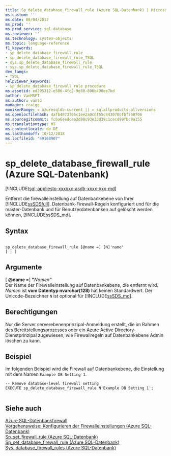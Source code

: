 ```yaml
---
title: Sp_delete_database_firewall_rule (Azure SQL-Datenbank) | Microsoft-Dokumentation
ms.custom: ''
ms.date: 08/04/2017
ms.prod: ''
ms.prod_service: sql-database
ms.reviewer: ''
ms.technology: system-objects
ms.topic: language-reference
f1_keywords:
- sp_delete_database_firewall_rule
- sp_delete_database_firewall_rule_TSQL
- sys.sp_delete_database_firewall_rule
- sys.sp_delete_database_firewall_rule_TSQL
dev_langs:
- TSQL
helpviewer_keywords:
- sp_delete_database_firewall_rule procedure
ms.assetid: ed295312-e586-4fc2-9e80-806b490ee7bd
author: VanMSFT
ms.author: vanto
manager: craigg
monikerRange: = azuresqldb-current || = sqlallproducts-allversions
ms.openlocfilehash: 4afb4873f05c1ee2a0c0f55c443070bfbf760706
ms.sourcegitcommit: fc6a6eedcea2d98c93e33d39c1cecd99fbc9a155
ms.translationtype: MT
ms.contentlocale: de-DE
ms.lasthandoff: 10/12/2018
ms.locfileid: "49168907"
---
```

# <a name="spdeletedatabasefirewallrule-azure-sql-database"></a>sp_delete_database_firewall_rule (Azure SQL-Datenbank)
[!INCLUDE[tsql-appliesto-xxxxxx-asdb-xxxx-xxx-md](../../includes/tsql-appliesto-xxxxxx-asdb-xxxx-xxx-md.md)]

  Entfernt die firewalleinstellung auf Datenbankebene von Ihrer [!INCLUDE[ssSDSfull](../../includes/sssdsfull-md.md)]. Datenbank-Firewall-Regeln konfiguriert und für die master-Datenbank und für Benutzerdatenbanken auf gelöscht werden können, [!INCLUDE[ssSDS_md](../../includes/sssds-md.md)].   
  
 
## <a name="syntax"></a>Syntax  
  
```  
  
sp_delete_database_firewall_rule [@name =] [N]'name'
[ ; ]  
```  
  
## <a name="arguments"></a>Argumente  
 [ **@name =**] **"**_Namen_**"**  
 Der Name der Firewalleinstellung auf Datenbankebene, die entfernt wird. *Namen* ist **vom Datentyp nvarchar(128)** hat keinen Standardwert. Der Unicode-Bezeichner `N` ist optional für [!INCLUDE[ssSDS_md](../../includes/sssds-md.md)]. 
  
## <a name="permissions"></a>Berechtigungen  
 Nur die Server serverebenenprinzipal-Anmeldung erstellt, die im Rahmen des Bereitstellungsprozesses oder ein Azure Active Directory-Dienstprinzipal zugewiesen, wie Firewallregeln auf Datenbankebene Admin löschen zu kann.  
  
## <a name="example"></a>Beispiel  
 Im folgenden Beispiel wird die Firewall auf Datenbankebene, die Einstellung mit dem Namen `Example DB Setting 1`.
  
```  
-- Remove database-level firewall setting  
EXECUTE sp_delete_database_firewall_rule N'Example DB Setting 1';  
  
```  
  
## <a name="see-also"></a>Siehe auch  
 [Azure SQL-Datenbankfirewall](https://azure.microsoft.com/documentation/articles/sql-database-firewall-configure/)   
 [Vorgehensweise: Konfigurieren der Firewalleinstellungen (Azure SQL-Datenbank)](https://azure.microsoft.com/documentation/articles/sql-database-configure-firewall-settings/)   
 [Sp_set_firewall_rule &#40;Azure SQL-Datenbank&#41;](../../relational-databases/system-stored-procedures/sp-set-firewall-rule-azure-sql-database.md)   
 [Sp_set_database_firewall_rule &#40;Azure SQL-Datenbank&#41;](../../relational-databases/system-stored-procedures/sp-set-database-firewall-rule-azure-sql-database.md)   
 [Sys. database_firewall_rules &#40;Azure SQL-Datenbank&#41;](../../relational-databases/system-catalog-views/sys-database-firewall-rules-azure-sql-database.md)  
  
  


